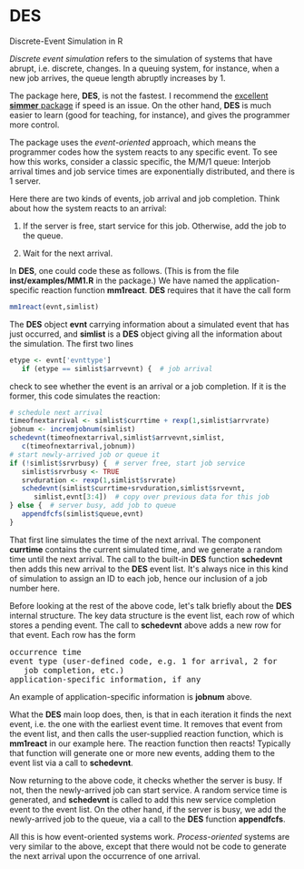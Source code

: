 # DES
Discrete-Event Simulation in R

*Discrete event simulation* refers to the simulation of systems that
have abrupt, i.e. discrete, changes. In a queuing system, for instance,
when a new job arrives, the queue length abruptly increases by 1.

The package here, **DES**, is not the fastest. I recommend the
[excellent **simmer** package](https://cran.rstudio.com/web/packages/simmer/index.html) 
if speed is an issue.  On the other hand, **DES** is much easier to 
learn (good for teaching, for instance), and gives the programmer 
more control.

The package uses the *event-oriented* approach, which means the
programmer codes how the system reacts to any specific event.  To see
how this works, consider a classic specific, the M/M/1 queue:  Interjob
arrival times and job service times are exponentially distributed, and
there is 1 server.

Here there are two kinds of events, job arrival and job completion.
Think about how the system reacts to an arrival:

1. If the server is free, start service for this job.  Otherwise, add
   the job to the queue.

2. Wait for the next arrival.

In **DES**, one could code these as follows.  (This is from the file
**inst/examples/MM1.R** in the package.) We have named the
application-specific reaction function **mm1react**.  **DES**
requires that it have the call form

```R
mm1react(evnt,simlist)
```

The **DES** object **evnt** carrying information about a simulated event
that has just occurred, and **simlist** is a **DES** object giving all
the information about the simulation.  The first two lines 

```R
etype <- evnt['evnttype']
   if (etype == simlist$arrvevnt) {  # job arrival
```

check to see whether the event is an arrival or a job completion.  If it
is the former, this code simulates the reaction:

```R
# schedule next arrival
timeofnextarrival <- simlist$currtime + rexp(1,simlist$arrvrate)
jobnum <- incremjobnum(simlist)
schedevnt(timeofnextarrival,simlist$arrvevnt,simlist,
   c(timeofnextarrival,jobnum))
# start newly-arrived job or queue it
if (!simlist$srvrbusy) {  # server free, start job service
   simlist$srvrbusy <- TRUE
   srvduration <- rexp(1,simlist$srvrate)
   schedevnt(simlist$currtime+srvduration,simlist$srvevnt,
      simlist,evnt[3:4])  # copy over previous data for this job
} else {  # server busy, add job to queue
   appendfcfs(simlist$queue,evnt)
}
```

That first line simulates the time of the next arrival.  The component
**currtime** contains the current simulated time, and we generate a
random time until the next arrival.  The call to the built-in **DES**
function **schedevnt** then adds this new arrival to the **DES** event
list.  It's always nice in this kind of simulation to assign an ID to
each job, hence our inclusion of a job number here.

Before looking at the rest of the above code, let's talk briefly about
the **DES** internal structure.  The key data structure is the event
list, each row of which stores a pending event.  The call to
**schedevnt** above adds a new row for that event.  Each row has the
form

<pre>
occurrence time
event type (user-defined code, e.g. 1 for arrival, 2 for 
   job completion, etc.)
application-specific information, if any
</pre>

An example of application-specific information is **jobnum** above.

What the **DES** main loop does, then, is that in each iteration it
finds the next event, i.e. the one with the earliest event time.  It
removes that event from the event list, and then calls the user-supplied
reaction function, which is **mm1react** in our example here.  The
reaction function then reacts!  Typically that function will generate
one or more new events, adding them to the event list via a call to
**schedevnt**.

Now returning to the above code, it checks whether the server is busy.
If not, then the newly-arrived job can start service.  A random service
time is generated, and **schedevnt** is called to add this new service
completion event to the event list.  On the other hand, if the server is
busy, we add the newly-arrived job to the queue, via a call to the
**DES** function **appendfcfs**.

All this is how event-oriented systems work.  *Process-oriented* systems
are very similar to the above, except that there would not be code to
generate the next arrival upon the occurrence of one arrival.
